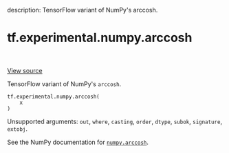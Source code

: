 description: TensorFlow variant of NumPy's arccosh.

<div itemscope itemtype="http://developers.google.com/ReferenceObject">
<meta itemprop="name" content="tf.experimental.numpy.arccosh" />
<meta itemprop="path" content="Stable" />
</div>

# tf.experimental.numpy.arccosh

<!-- Insert buttons and diff -->

<table class="tfo-notebook-buttons tfo-api nocontent" align="left">

</table>

<a target="_blank" class="external" href="/code/stable/tensorflow/python/ops/numpy_ops/np_math_ops.py">View source</a>



TensorFlow variant of NumPy's `arccosh`.


<pre class="devsite-click-to-copy prettyprint lang-py tfo-signature-link">
<code>tf.experimental.numpy.arccosh(
    x
)
</code></pre>



<!-- Placeholder for "Used in" -->

Unsupported arguments: `out`, `where`, `casting`, `order`, `dtype`, `subok`, `signature`, `extobj`.

See the NumPy documentation for [`numpy.arccosh`](https://numpy.org/doc/stable/reference/generated/numpy.arccosh.html).